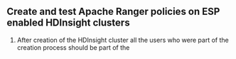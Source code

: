 ## Create and test Apache Ranger policies on ESP enabled HDInsight clusters

1. After creation of the HDInsight cluster all the users who were part of the creation process should be part of the 
<!--stackedit_data:
eyJoaXN0b3J5IjpbMTA5NTkwMzAxMCwtMjA4ODc0NjYxMl19
-->